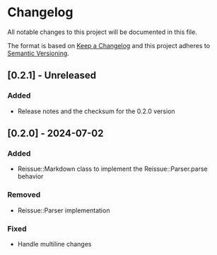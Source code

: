 # Changelog

All notable changes to this project will be documented in this file.

The format is based on [Keep a Changelog](http://keepachangelog.com/)
and this project adheres to [Semantic Versioning](http://semver.org/).

## [0.2.1] - Unreleased

### Added

- Release notes and the checksum for the 0.2.0 version

## [0.2.0] - 2024-07-02

### Added

- Reissue::Markdown class to implement the Reissue::Parser.parse behavior

### Removed

- Reissue::Parser implementation

### Fixed

- Handle multiline changes
